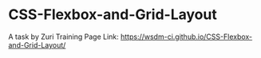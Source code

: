 # CSS-Flexbox-and-Grid-Layout
A task by Zuri Training
Page Link: https://wsdm-ci.github.io/CSS-Flexbox-and-Grid-Layout/
